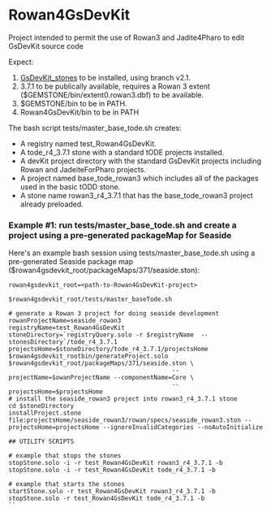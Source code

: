 # Rowan4GsDevKit
Project intended to permit the use of Rowan3 and Jadite4Pharo to edit GsDevKit source code 

Expect:
  1. [GsDevKit_stones](https://github.com/GsDevKit/GsDevKit_stones) to be installed, using branch v2.1.
  1. 3.7.1 to be publically available, requires a Rowan 3 extent ($GEMSTONE/bin/extent0.rowan3.dbf) to be available.
  2. $GEMSTONE/bin to be in PATH.
  3. Rowan4GsDevKit/bin to be in PATH

The bash script tests/master_base_tode.sh creates:
- A registry named test_Rowan4GsDevKit.
- A tode_r4_3.7.1 stone with a standard tODE projects installed.
- A devKit project directory with the standard GsDevKit projects including Rowan and JadeiteForPharo projects.
- A project named base_tode_rowan3 which includes all of the packages used in the basic tODD stone. 
- A stone name rowan3_r4_3.7.1 that has the base_tode_rowan3 project already preloaded.

### Example #1: run tests/master_base_tode.sh and create a project using a pre-generated packageMap for Seaside

Here's an example bash session using tests/master_base_tode.sh using a pre-generated Seaside package map ($rowan4gsdevkit_root/packageMaps/371/seaside.ston):
```
rowan4gsdevkit_root=<path-to-Rowan4GsDevKit-project>

$rowan4gsdevkit_root/tests/master_baseTode.sh

# generate a Rowan 3 project for doing seaside development
rowanProjectName=seaside_rowan3
registryName=test_Rowan4GsDevKit
stoneDirectory=`registryQuery.solo -r $registryName  --stonesDirectory`/tode_r4_3.7.1
projectsHome=$stoneDirectory/tode_r4_3.7.1/projectsHome
$rowan4gsdevkit_rootbin/generateProject.solo $rowan4gsdevkit_root/packageMaps/371/seaside.ston \
                                             --projectName=$owanProjectName --componentName=Core \
                                             --projectsHome=$projectsHome
# install the seaside_rowan3 project into rowan3_r4_3.7.1 stone
cd $stoneDirectory
installProject.stone file:projectsHome/seaside_rowan3/rowan/specs/seaside_rowan3.ston --projectsHome=projectsHome --ignoreInvalidCategories --noAutoInitialize
```


```
## UTILITY SCRIPTS

# example that stops the stones 
stopStone.solo -i -r test_Rowan4GsDevKit rowan3_r4_3.7.1 -b
stopStone.solo -i -r test_Rowan4GsDevKit tode_r4_3.7.1 -b

# example that starts the stones 
startStone.solo -r test_Rowan4GsDevKit rowan3_r4_3.7.1 -b
stopStone.solo -r test_Rowan4GsDevKit tode_r4_3.7.1 -b
``
